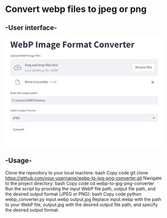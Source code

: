 # Convert webp files to jpeg or png
## -User interface-  
![image](https://github.com/Parrot222/Webp-Image-Format-Converter/blob/main/webp-converter.png)  

## -Usage-
Clone the repository to your local machine:
bash
Copy code
git clone https://github.com/your-username/webp-to-jpg-png-converter.git
Navigate to the project directory:
bash
Copy code
cd webp-to-jpg-png-converter
Run the script by providing the input WebP file path, output file path, and the desired output format (JPEG or PNG):
bash
Copy code
python webp_converter.py input.webp output.jpg
Replace input.webp with the path to your WebP file, output.jpg with the desired output file path, and specify the desired output format.
